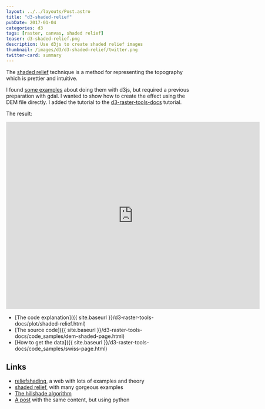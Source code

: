 ```yaml
---
layout: ../../layouts/Post.astro
title: "d3-shaded-relief"
pubDate: 2017-01-04
categories: d3
tags: [raster, canvas, shaded relief]
teaser: d3-shaded-relief.png
description: Use d3js to create shaded relief images
thumbnail: /images/d3/d3-shaded-relief/twitter.png
twitter-card: summary
---
```


The [shaded relief](http://www.shadedrelief.com/) technique is a method for representing the topography which is prettier and intuitive.

I found [some examples](http://bl.ocks.org/mjhoy/5301594) about doing them with d3js, but required a previous preparation with gdal. I wanted to show how to create the effect using the DEM file directly. I added the tutorial to the [d3-raster-tools-docs](http://geoexamples.com/d3-raster-tools-docs/) tutorial.

The result:

<iframe frameborder="no" border="0" scrolling="no" marginwidth="0" marginheight="0" width="690" height="510" src="http://www.geoexamples.com/d3-raster-tools-docs/code_samples/dem-shaded.html"></iframe>

- [The code explanation]({{ site.baseurl }}/d3-raster-tools-docs/plot/shaded-relief.html)
- [The source code]({{ site.baseurl }}/d3-raster-tools-docs/code_samples/dem-shaded-page.html)
- [How to get the data]({{ site.baseurl }}/d3-raster-tools-docs/code_samples/swiss-page.html)

## Links

- [reliefshading](http://www.reliefshading.com/), a web with lots of examples and theory
- [shaded relief](http://www.shadedrelief.com/), with many gorgeous examples
- [The hillshade algorithm](http://edndoc.esri.com/arcobjects/9.2/net/shared/geoprocessing/spatial_analyst_tools/how_hillshade_works.htm)
- [A post](http://geoexamples.blogspot.com.es/2014/03/shaded-relief-images-using-gdal-python.html) with the same content, but using python
